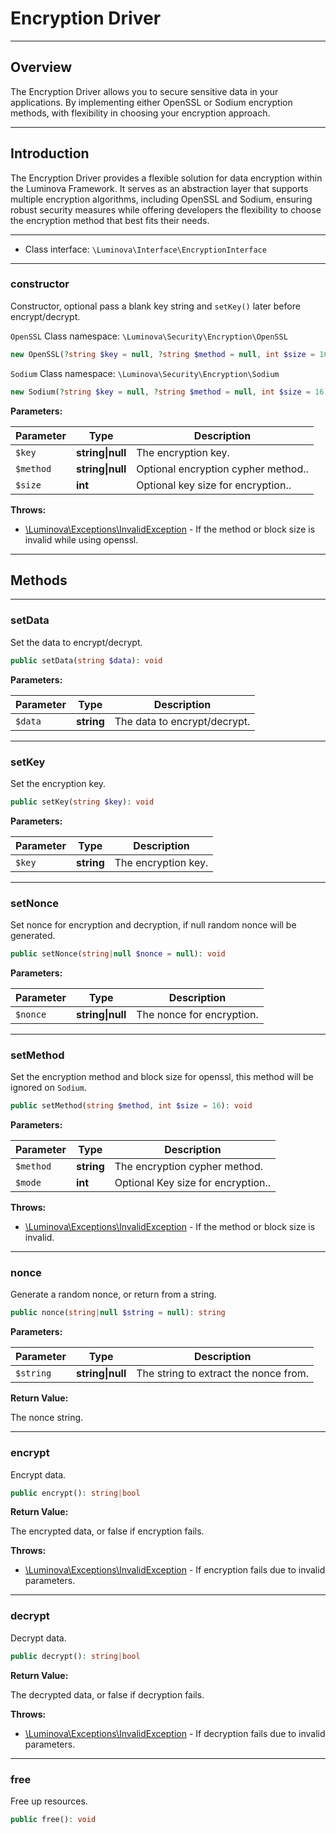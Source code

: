 # Encryption Driver

***

## Overview

The Encryption Driver allows you to secure sensitive data in your applications. By implementing either OpenSSL or Sodium encryption methods, with flexibility in choosing your encryption approach.

***

## Introduction

The Encryption Driver provides a flexible solution for data encryption within the Luminova Framework. It serves as an abstraction layer that supports multiple encryption algorithms, including OpenSSL and Sodium, ensuring robust security measures while offering developers the flexibility to choose the encryption method that best fits their needs.

***

* Class interface: `\Luminova\Interface\EncryptionInterface`

***

### constructor

Constructor, optional pass a blank key string and `setKey()` later before encrypt/decrypt.

 `OpenSSL` Class namespace: `\Luminova\Security\Encryption\OpenSSL`
 
```php
new OpenSSL(?string $key = null, ?string $method = null, int $size = 16);
```

`Sodium` Class namespace: `\Luminova\Security\Encryption\Sodium`

```php
new Sodium(?string $key = null, ?string $method = null, int $size = 16);
```

**Parameters:**

| Parameter | Type | Description |
|-----------|------|-------------|
| `$key` | **string&#124;null** | The encryption key. |
| `$method` | **string&#124;null** | Optional encryption cypher method.. |
| `$size` | **int** | Optional key size for encryption.. |

**Throws:**

- [\Luminova\Exceptions\InvalidException](/exceptions/classes.md#invalidexception) - If the method or block size is invalid while using openssl.

***

## Methods

***

### setData

Set the data to encrypt/decrypt.

```php
public setData(string $data): void
```

**Parameters:**

| Parameter | Type | Description |
|-----------|------|-------------|
| `$data` | **string** | The data to encrypt/decrypt. |

***

### setKey

Set the encryption key.

```php
public setKey(string $key): void
```

**Parameters:**

| Parameter | Type | Description |
|-----------|------|-------------|
| `$key` | **string** | The encryption key. |

***

### setNonce

Set nonce for encryption and decryption, if null random nonce will be generated.

```php
public setNonce(string|null $nonce = null): void
```

**Parameters:**

| Parameter | Type | Description |
|-----------|------|-------------|
| `$nonce` | **string&#124;null** | The nonce for encryption. |

***

### setMethod

Set the encryption method and block size for openssl, this method will be ignored on `Sodium`.

```php
public setMethod(string $method, int $size = 16): void
```

**Parameters:**

| Parameter | Type | Description |
|-----------|------|-------------|
| `$method` | **string** | The encryption cypher method. |
| `$mode` | **int** | Optional Key size for encryption.. |

**Throws:**

- [\Luminova\Exceptions\InvalidException](/exceptions/classes.md#invalidexception) - If the method or block size is invalid.

***

### nonce

Generate a random nonce, or return from a string.

```php
public nonce(string|null $string = null): string
```

**Parameters:**

| Parameter | Type | Description |
|-----------|------|-------------|
| `$string` | **string&#124;null** | The string to extract the nonce from. |

**Return Value:**

The nonce string.

***

### encrypt

Encrypt data.

```php
public encrypt(): string|bool
```

**Return Value:**

The encrypted data, or false if encryption fails.

**Throws:**

- [\Luminova\Exceptions\InvalidException](/exceptions/classes.md#invalidexception) - If encryption fails due to invalid parameters.

***

### decrypt

Decrypt data.

```php
public decrypt(): string|bool
```

**Return Value:**

The decrypted data, or false if decryption fails.

**Throws:**

- [\Luminova\Exceptions\InvalidException](/exceptions/classes.md#invalidexception) - If decryption fails due to invalid parameters.

***

### free

Free up resources.

```php
public free(): void
```